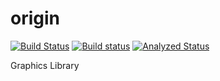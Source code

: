 # origin

[![Build Status](https://travis-ci.org/kazunoko-gfx/origin.svg?branch=develop)](https://travis-ci.org/kazunoko-gfx/origin)
[![Build status](https://ci.appveyor.com/api/projects/status/2658fq1iti6bu3w2?svg=true)](https://ci.appveyor.com/project/kazunoko-gfx/origin)
[![Analyzed Status](https://scan.coverity.com/projects/14011/badge.svg)](https://scan.coverity.com/projects/origin)

Graphics Library

